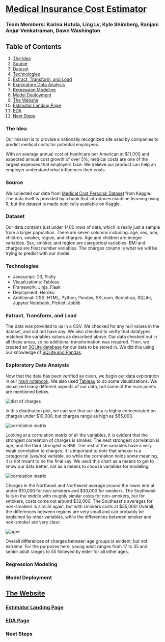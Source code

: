 # [Medical Insurance Cost Estimator](https://medical-insurance-costs.herokuapp.com)

### Team Members: Karina Hutula, Ling Lv, Kyle Shimberg, Ranjani Anjur Venkatraman, Dawn Washington

## Table of Contents
1. [The Idea](#idea)
2. [Source](#source)
3. [Dataset](#data)
4. [Technologies](#tech)
5. [Extract, Transform, and Load](#etl)
6. [Exploratory Data Analysis](#eda)
7. [Regression Modeling](#regression)
8. [Model Deployment](#model)
9. [The Website](#site)
10. [Estimator Landing Page](#home)
11. [EDA](#eda-page)
12. [Next Steps](#future)

<a name="source"></a>
### The Idea
Our mission is to provide a nationally recognized site used by companies to predict medical costs for potential employees. 

With an average annual cost of heathcare per American at $11,000 and expected annual cost growth of over 5%, medical costs are one of the largest expenses that employers face.  We believe our product can help an employer understand what influences their costs.

<a name="source"></a>
### Source
We collected our data from [Medical Cost Personal Dataset](https://www.kaggle.com/mirichoi0218/insurance) from Kaggle.  The data itself is provided by a book that introduces machine learning using R, but the dataset is made publically available on Kaggle.

<a name="data"></a>
### Dataset
Our data contains just under 1400 rows of data, which is really just a sample from a larger population. There are seven columns including: age, sex, bmi, children, smoker, region, and charges. Age and children are integer variables. Sex, smoker, and region are categorical variables. BMI and charges are float number variables. The charges column is what we will be trying to predict with our model.

<a name="tech"></a>
### Technologies
* Javascript: D3, Plotly
* Visualizations: Tableau
* Framework: Jinja, Flask
* Deployment: Heroku
* Additional: CSS, HTML, Python, Pandas, SKLearn, Bootstrap, SQLite, Jupyter Notebook, Picklet, Joblib

<a name="etl"></a>
### Extract, Transform, and Load
The data was provided to us in a CSV. We checked for any null values in the dataset, and did not have any. We also checked to verify that datatypes matched the variables values as described above. Our data checked out in all these areas, so no additional transformation was required. Then, we created an [SQLite database](static/Resources/gtbc_project_4.db) for our data to be stored in. We did this using our knowledge of [SQLite and Pandas](static/Resources/save_project4_data_into_sqlite_db.ipynb).

<a name="eda"></a>
### Exploratory Data Analysis
Now that the data has been verified as clean, we begin our data exploration in our [main notebook](static/Resources/Medical_Insurance.ipynb). We also used [Tableau](static/images/Medical_Costs.twbx) to do some visualizations. We visualized many different aspects of our data, but some of the main points are mentioned below.

![dist of charges](static/images/dist_of_charges.PNG)

In this distribution plot, we can see that our data is highly concentrated on charges under $10,000, but charges range as high as $65,000.

![correlation matrix](static/images/correlation.PNG)

Looking at a correlation matrix of all the variables, it is evident that the strongest correlation of charges is smoker.  The next strongest correlation is age, and the third strongest is BMI. The rest of the variables have a very weak correlation to charges. It is important to note that smoker is a categorical (yes/no) variable, so while the correlation holds some meaning, it is not meant to be the final say. We used this chart as a means to get to know our data better, not as a means to choose variables for modeling.

![correlation matrix](static/images/region_and_smoking_v_cost.PNG)

Charges in the Northeast and Northwest average around the lower end at under $10,000 for non-smokers and $30,000 for smokers. The Southwest falls in the middle with roughly similar costs for non-smokers, but for smokers, costs come out around $32,000. The Southeast's averages for non-smokers is similar again, but with smokers costs at $35,000! Overall, the differences between regions are very small and can probably be explained by other variables, while the differences between smoker and non-smoker are very clear.

![ages](static/images/charges_by_age.PNG)

Overall differences of charges between age groups is evident, but not extreme. For the purposes here, young adult ranges from 17 to 35 and senior adult ranges to 55 followed by elder for all other ages.

<a name="regression"></a>
### Regression Modeling

<a name="model"></a>
### Model Deployment

<a name="site"></a>
## [The Website](https://medical-insurance-costs.herokuapp.com)

<a name="home"></a>
### [Estimator Landing Page](https://medical-insurance-costs.herokuapp.com)

<a name="eda-page"></a>
### [EDA Page](https://medical-insurance-costs.herokuapp.com/eda)

<a name="future"></a>
### Next Steps
